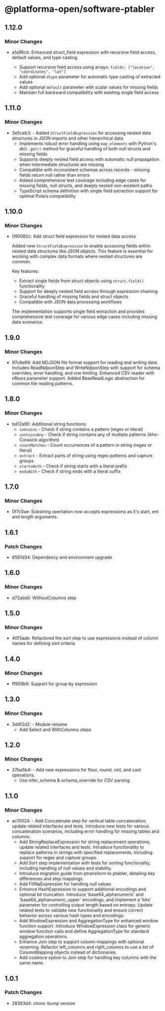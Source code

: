 # @platforma-open/software-ptabler

## 1.12.0

### Minor Changes

- a1a96cb: Enhanced struct_field expression with recursive field access, default values, and type casting

  - Support recursive field access using arrays: `fields: ["location", "coordinates", "lat"]`
  - Add optional `dtype` parameter for automatic type casting of extracted values
  - Add optional `default` parameter with scalar values for missing fields
  - Maintain full backward compatibility with existing single field access

## 1.11.0

### Minor Changes

- 3e5ceb3: - Added `StructFieldExpression` for accessing nested data structures in JSON imports and other hierarchical data
  - Implements robust error handling using `map_elements` with Python's dict `.get()` method for graceful handling of both null structs and missing fields
  - Supports deeply nested field access with automatic null propagation when intermediate structures are missing
  - Compatible with inconsistent schemas across records - missing fields return null rather than errors
  - Added comprehensive test coverage including edge cases for missing fields, null structs, and deeply nested non-existent paths
  - TypeScript schema definition with single field extraction support for optimal Polars compatibility

## 1.10.0

### Minor Changes

- 090082c: Add struct field expression for nested data access

  Added new `StructFieldExpression` to enable accessing fields within nested data structures like JSON objects. This feature is essential for working with complex data formats where nested structures are common.

  Key features:

  - Extract single fields from struct objects using `struct.field()` functionality
  - Support for deeply nested field access through expression chaining
  - Graceful handling of missing fields and struct objects
  - Compatible with JSON data processing workflows

  The implementation supports single field extraction and provides comprehensive test coverage for various edge cases including missing data scenarios.

## 1.9.0

### Minor Changes

- 97c6e69: Add NDJSON file format support for reading and writing data. Includes ReadNdjsonStep and WriteNdjsonStep with support for schema overrides, error handling, and row limiting. Enhanced CSV reader with nRows parameter support. Added BaseReadLogic abstraction for common file reading patterns.

## 1.8.0

### Minor Changes

- bd12a90: Additional string functions:
  - `contains` - Check if string contains a pattern (regex or literal)
  - `containsAny` - Check if string contains any of multiple patterns (Aho-Corasick algorithm)
  - `countMatches` - Count occurrences of a pattern in string (regex or literal)
  - `extract` - Extract parts of string using regex patterns and capture groups
  - `startsWith` - Check if string starts with a literal prefix
  - `endsWith` - Check if string ends with a literal suffix

## 1.7.0

### Minor Changes

- 0f7c0ae: Substring opertation now accepts expressions as it's start, ent and length arguments.

## 1.6.1

### Patch Changes

- 6561d34: Dependency and environment upgrade

## 1.6.0

### Minor Changes

- d72aba5: WithoutColumns step

## 1.5.0

### Minor Changes

- 40f3aab: Refactored the sort step to use expressions instead of column names for defining sort criteria

## 1.4.0

### Minor Changes

- ff909b6: Support for group by expression

## 1.3.0

### Minor Changes

- 3d4f2d2: - Module rename
  - Add Select and WithColumns steps

## 1.2.0

### Minor Changes

- 37ba5b4: - Add new expressions for floor, round, ceil, and cast operations.
  - Use infer_schema & schema_override for CSV parsing.

## 1.1.0

### Minor Changes

- ac10024: - Add Concatenate step for vertical table concatenation; update related interfaces and tests. Introduce new tests for various concatenation scenarios, including error handling for missing tables and columns.
  - Add StringReplaceExpression for string replacement operations; update related interfaces and tests. Introduce functionality to replace patterns in strings with specified replacements, including support for regex and capture groups.
  - Add Sort step implementation with tests for sorting functionality, including handling of null values and stability.
  - Introduce migration guide from ptransform to ptabler, detailing key differences and step mappings.
  - Add FillNaExpression for handling null values
  - Enhance HashExpression to support additional encodings and optional bit truncation. Introduce 'base64_alphanumeric' and 'base64_alphanumeric_upper' encodings, and implement a 'bits' parameter for controlling output length based on entropy. Update related tests to validate new functionality and ensure correct behavior across various hash types and encodings.
  - Add WindowExpression and AggregationType for enhanced window function support. Introduce WindowExpression class for generic window function calls and define AggregationType for standard aggregation operations.
  - Enhance Join step to support column mappings with optional renaming. Refactor left_columns and right_columns to use a list of ColumnMapping objects instead of dictionaries.
  - Add coalesce option to Join step for handling key columns with the same name.

## 1.0.1

### Patch Changes

- 28353d4: chore: bump version
